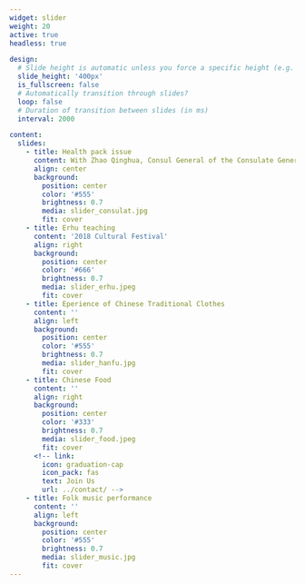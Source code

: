 ```yaml
---
widget: slider
weight: 20
active: true
headless: true

design:
  # Slide height is automatic unless you force a specific height (e.g. '400px')
  slide_height: '400px'
  is_fullscreen: false
  # Automatically transition through slides?
  loop: false
  # Duration of transition between slides (in ms)
  interval: 2000

content:
  slides:
    - title: Health pack issue
      content: With Zhao Qinghua, Consul General of the Consulate General
      align: center
      background:
        position: center
        color: '#555'
        brightness: 0.7
        media: slider_consulat.jpg
        fit: cover
    - title: Erhu teaching
      content: '2018 Cultural Festival'
      align: right
      background:
        position: center
        color: '#666'
        brightness: 0.7
        media: slider_erhu.jpeg
        fit: cover
    - title: Eperience of Chinese Traditional Clothes
      content: ''
      align: left
      background:
        position: center
        color: '#555'
        brightness: 0.7
        media: slider_hanfu.jpg
        fit: cover
    - title: Chinese Food
      content: ''
      align: right
      background:
        position: center
        color: '#333'
        brightness: 0.7
        media: slider_food.jpeg
        fit: cover
      <!-- link:
        icon: graduation-cap
        icon_pack: fas
        text: Join Us
        url: ../contact/ -->
    - title: Folk music performance
      content: ''
      align: left
      background:
        position: center
        color: '#555'
        brightness: 0.7
        media: slider_music.jpg
        fit: cover
---
```

